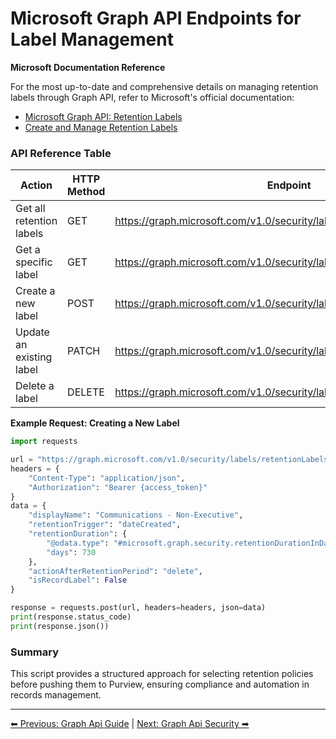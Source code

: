 <!-- description: Documentation about Microsoft Graph API Endpoints for Label Management for Your Organization. -->
# Microsoft Graph API Endpoints for Label Management

**Microsoft Documentation Reference**

For the most up-to-date and comprehensive details on managing retention labels through Graph API, refer to Microsoft's official documentation:

- [Microsoft Graph API: Retention Labels](https://learn.microsoft.com/en-us/graph/api/resources/security-retentionlabel?view=graph-rest-1.0)
- [Create and Manage Retention Labels](https://learn.microsoft.com/en-us/microsoft-365/compliance/create-retention-labels?view=o365-worldwide)

### API Reference Table

| **Action** | **HTTP Method** | **Endpoint** |
| --- | --- | --- |
| Get all retention labels | GET | <https://graph.microsoft.com/v1.0/security/labels/retentionLabels> |
| Get a specific label | GET | <https://graph.microsoft.com/v1.0/security/labels/retentionLabels/{labelId}> |
| Create a new label | POST | <https://graph.microsoft.com/v1.0/security/labels/retentionLabels> |
| Update an existing label | PATCH | <https://graph.microsoft.com/v1.0/security/labels/retentionLabels/{labelId}> |
| Delete a label | DELETE | <https://graph.microsoft.com/v1.0/security/labels/retentionLabels/{labelId}> |

**Example Request: Creating a New Label**
```python
import requests

url = "https://graph.microsoft.com/v1.0/security/labels/retentionLabels"
headers = {
	"Content-Type": "application/json",
	"Authorization": "Bearer {access_token}"
}
data = {
	"displayName": "Communications - Non-Executive",
	"retentionTrigger": "dateCreated",
	"retentionDuration": {
		"@odata.type": "#microsoft.graph.security.retentionDurationInDays",
		"days": 730
	},
	"actionAfterRetentionPeriod": "delete",
	"isRecordLabel": False
}

response = requests.post(url, headers=headers, json=data)
print(response.status_code)
print(response.json())
```
### Summary

This script provides a structured approach for selecting retention policies before pushing them to Purview, ensuring compliance and automation in records management.

---

[⬅ Previous: Graph Api Guide](graph-api-guide.md) | [Next: Graph Api Security ➡](graph-api-security.md)